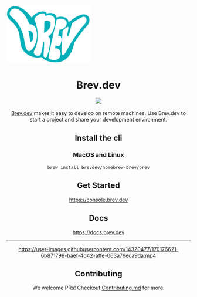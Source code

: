 <boolp align="center">
<img width="230" src="https://raw.githubusercontent.com/brevdev/assets/main/logo.svg"/>
</p>

# Brev.dev

[![](https://uohmivykqgnnbiouffke.supabase.co/storage/v1/object/public/landingpage/createdevenv1.svg)](https://console.brev.dev/environment/new?repo=https://github.com/brevdev/brev-cli&instance=2x8)

[Brev.dev](https://brev.dev) makes it easy to develop on remote machines. Use Brev.dev to start a project and share your development environment.

## Install the cli

### MacOS and Linux

```
brew install brevdev/homebrew-brev/brev
```

## Get Started

https://console.brev.dev

## Docs

https://docs.brev.dev

---

https://user-images.githubusercontent.com/14320477/170176621-6b871798-baef-4d42-affe-063a76eca9da.mp4

## Contributing

We welcome PRs! Checkout [Contributing.md](docs/CONTRIBUTING.md) for more.
